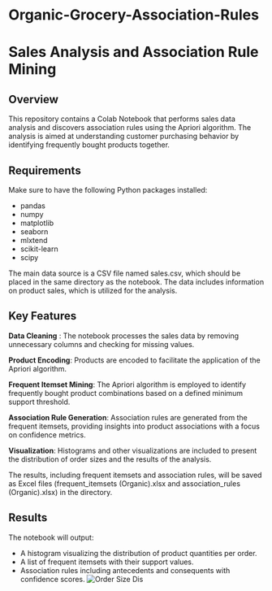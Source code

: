 # Organic-Grocery-Association-Rules
# Sales Analysis and Association Rule Mining

## Overview

This repository contains a Colab Notebook that performs sales data analysis and discovers association rules using the Apriori algorithm. The analysis is aimed at understanding customer purchasing behavior by identifying frequently bought products together.

## Requirements

Make sure to have the following Python packages installed:

- pandas
- numpy
- matplotlib
- seaborn
- mlxtend
- scikit-learn
- scipy

The main data source is a CSV file named sales.csv, which should be placed in the same directory as the notebook. The data includes information on product sales, which is utilized for the analysis.

## Key Features

**Data Cleaning** : The notebook processes the sales data by removing unnecessary columns and checking for missing values.

**Product Encoding**: Products are encoded to facilitate the application of the Apriori algorithm.

**Frequent Itemset Mining**: The Apriori algorithm is employed to identify frequently bought product combinations based on a defined minimum support threshold.

**Association Rule Generation**: Association rules are generated from the frequent itemsets, providing insights into product associations with a focus on confidence metrics.

**Visualization**: Histograms and other visualizations are included to present the distribution of order sizes and the results of the analysis.


The results, including frequent itemsets and association rules, will be saved as Excel files (frequent_itemsets (Organic).xlsx and association_rules (Organic).xlsx) in the directory.

## Results
The notebook will output:

- A histogram visualizing the distribution of product quantities per order.
- A list of frequent itemsets with their support values.
- Association rules including antecedents and consequents with confidence scores.
![Order Size Dis](https://github.com/user-attachments/assets/d5367bdb-d987-4364-aa53-c26a25871e0e)
